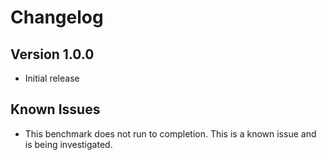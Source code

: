 # Changelog

## Version 1.0.0

* Initial release

## Known Issues

* This benchmark does not run to completion. This is a known issue and is being investigated.